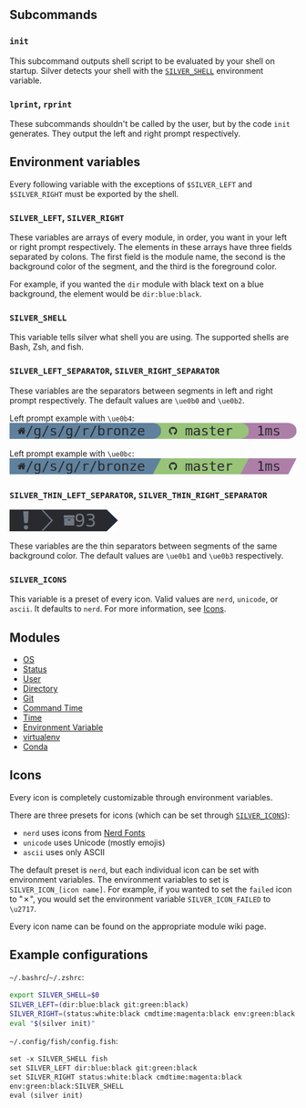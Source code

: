 ## Subcommands
### `init`
This subcommand outputs shell script to be evaluated by your shell on startup. Silver detects your shell with the [`SILVER_SHELL`](#silver_shell) environment variable.

### `lprint`, `rprint`
These subcommands shouldn't be called by the user, but by the code `init` generates. They output the left and right prompt respectively.

## Environment variables
Every following variable with the exceptions of `$SILVER_LEFT` and `$SILVER_RIGHT` must be exported by the shell.

### `SILVER_LEFT`, `SILVER_RIGHT`
These variables are arrays of every module, in order, you want in your left or right prompt respectively. The elements in these arrays have three fields separated by colons. The first field is the module name, the second is the background color of the segment, and the third is the foreground color.

For example, if you wanted the `dir` module with black text on a blue background, the element would be `dir:blue:black`.

### `SILVER_SHELL`
This variable tells silver what shell you are using. The supported shells are Bash, Zsh, and fish.

### `SILVER_LEFT_SEPARATOR`, `SILVER_RIGHT_SEPARATOR`
These variables are the separators between segments in left and right prompt respectively. The default values are `\ue0b0` and `\ue0b2`.

Left prompt example with `\ue0b4`:<br/>
![](e0b4.png)

Left prompt example with `\ue0bc`:<br/>
![](e0bc.png)

### `SILVER_THIN_LEFT_SEPARATOR`, `SILVER_THIN_RIGHT_SEPARATOR`
![](thin-separator.png)

These variables are the thin separators between segments of the same background color. The default values are `\ue0b1` and `\ue0b3` respectively.

### `SILVER_ICONS`
This variable is a preset of every icon. Valid values are `nerd`, `unicode`, or `ascii`. It defaults to `nerd`. For more information, see [Icons](#icons).

## Modules
* [OS](OS)
* [Status](Status)
* [User](User)
* [Directory](Directory)
* [Git](Git)
* [Command Time](Command-Time)
* [Time](Time)
* [Environment Variable](Environment-Variable)
* [virtualenv](virtualenv)
* [Conda](conda)

## Icons
Every icon is completely customizable through environment variables.

There are three presets for icons (which can be set through [`SILVER_ICONS`](#silver_icons)):
* `nerd` uses icons from [Nerd Fonts](https://github.com/ryanoasis/nerd-fonts)
* `unicode` uses Unicode (mostly emojis)
* `ascii` uses only ASCII

The default preset is `nerd`, but each individual icon can be set with environment variables. The environment variables to set is `SILVER_ICON_[icon name]`. For example, if you wanted to set the `failed` icon to "&#x2717;", you would set the environment variable `SILVER_ICON_FAILED` to `\u2717`.

Every icon name can be found on the appropriate module wiki page.

## Example configurations
`~/.bashrc`/`~/.zshrc`:
```sh
export SILVER_SHELL=$0
SILVER_LEFT=(dir:blue:black git:green:black)
SILVER_RIGHT=(status:white:black cmdtime:magenta:black env:green:black:SILVER_SHELL)
eval "$(silver init)"
```

`~/.config/fish/config.fish`:
```fish
set -x SILVER_SHELL fish
set SILVER_LEFT dir:blue:black git:green:black 
set SILVER_RIGHT status:white:black cmdtime:magenta:black env:green:black:SILVER_SHELL
eval (silver init)
```
